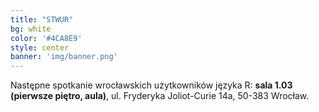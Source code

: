 ```yaml
---
title: "STWUR"
bg: white
color: '#4CA8E9'
style: center
banner: 'img/banner.png'
---
```


Następne spotkanie wrocławskich użytkowników języka R: **sala 1.03 (pierwsze piętro, aula)**, ul. Fryderyka Joliot-Curie 14a, 50-383 Wrocław.

